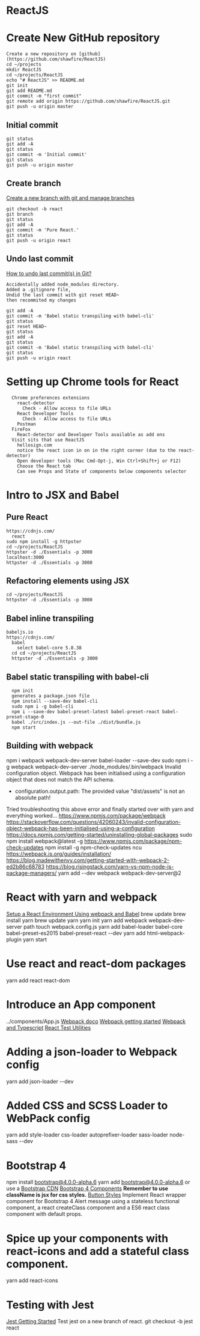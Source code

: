 # ReactJS

# Create New GitHub repository
```
Create a new repository on [github](https://github.com/shawfire/ReactJS)
cd ~/projects
mkdir ReactJS
cd ~/projects/ReactJS
echo "# ReactJS" >> README.md
git init
git add README.md
git commit -m "first commit"
git remote add origin https://github.com/shawfire/ReactJS.git
git push -u origin master
```

## Initial commit
```
git status
git add -A
git status
git commit -m 'Initial commit'
git status
git push -u origin master
```

## Create branch
[Create a new branch with git and manage branches](https://github.com/Kunena/Kunena-Forum/wiki/Create-a-new-branch-with-git-and-manage-branches)
```
git checkout -b react
git branch
git status
git add -A
git commit -m 'Pure React.'
git status
git push -u origin react
```

## Undo last commit
[How to undo last commit(s) in Git?](https://stackoverflow.com/questions/927358/how-to-undo-last-commits-in-git)
```
Accidentally added node_modules directory.
Added a .gitignore file,
Undid the last commit with git reset HEAD~
then recommited my changes

git add -A
git commit -m 'Babel static transpiling with babel-cli'
git status
git reset HEAD~
git status
git add -A
git status
git commit -m 'Babel static transpiling with babel-cli'
git status
git push -u origin react
```

# Setting up Chrome tools for React
```
  Chrome preferences extensions
    react-detector
      Check - Allow access to file URLs
    React Developer Tools
      Check - Allow access to file URLs
    Postman
  FireFox
    React-detector and Developer Tools available as add ons
  Visit sits that use ReactJS
    hellosign.com
    notice the react icon in on in the right corner (due to the react-detector)
    Open developer tools (Mac Cmd-Opt-j, Win Ctrl+Shift+j or F12)
    Choose the React tab
    Can see Props and State of components below components selector
```

# Intro to JSX and Babel
## Pure React
    https://cdnjs.com/
      react
    sudo npm install -g httpster
    cd ~/projects/ReactJS
    httpster -d ./Essentials -p 3000
    localhost:3000
    httpster -d ./Essentials -p 3000

## Refactoring elements using JSX
    cd ~/projects/ReactJS
    httpster -d ./Essentials -p 3000

## Babel inline transpiling
    babeljs.io
    https://cdnjs.com/
      babel
        select babel-core 5.8.38
      cd cd ~/projects/ReactJS
      httpster -d ./Essentials -p 3000

## Babel static transpiling with babel-cli
      npm init
      generates a package.json file
      npm install --save-dev babel-cli
      sudo npm i -g babel-cli
      npm i --save-dev babel-preset-latest babel-preset-react babel-preset-stage-0
      babel ./src/index.js --out-file ./dist/bundle.js
      npm start

## Building with webpack
  npm i webpack webpack-dev-server babel-loader --save-dev
  sudo npm i -g webpack webpack-dev-server
  ./node_modules/.bin/webpack
  Invalid configuration object. Webpack has been initialised using a configuration object that does not match the API schema.
   - configuration.output.path: The provided value "dist/assets" is not an absolute path!

  Tried troubleshooting this above error and finally started over with yarn and everything worked...
  https://www.npmjs.com/package/webpack
  https://stackoverflow.com/questions/42060243/invalid-configuration-object-webpack-has-been-initialised-using-a-configuration
  https://docs.npmjs.com/getting-started/uninstalling-global-packages
  sudo npm install webpack@latest -g
  https://www.npmjs.com/package/npm-check-updates
  npm install -g npm-check-updates
  ncu
  https://webpack.js.org/guides/installation/
  https://blog.madewithenvy.com/getting-started-with-webpack-2-ed2b86c68783
  https://blog.risingstack.com/yarn-vs-npm-node-js-package-managers/
  yarn add --dev webpack webpack-dev-server@2


# React with yarn and webpack
  [Setup a React Environment Using webpack and Babel](https://scotch.io/tutorials/setup-a-react-environment-using-webpack-and-babel)
  brew update
  brew install yarn
  brew update yarn
  yarn init
  yarn add webpack webpack-dev-server path
  touch webpack.config.js
  yarn add babel-loader babel-core babel-preset-es2015 babel-preset-react --dev
  yarn add html-webpack-plugin
  yarn start
# Use react and react-dom packages
  yarn add react react-dom
# Introduce an App component
../components/App.js
[Webpack doco](https://webpack.github.io/)
[Webpack getting started](https://webpack.js.org/guides/get-started/)
[Webpack and Typescript](https://webpack.js.org/guides/webpack-and-typescript/)
[React Test Utilities](https://facebook.github.io/react/docs/test-utils.html)
# Adding a json-loader to Webpack config
yarn add json-loader --dev
# Added CSS and SCSS Loader to WebPack config
yarn add style-loader css-loader autoprefixer-loader sass-loader node-sass --dev
# Bootstrap 4
npm install bootstrap@4.0.0-alpha.6
yarn add bootstrap@4.0.0-alpha.6
or use a [Bootstrap CDN](https://v4-alpha.getbootstrap.com/)
[Bootstrap 4 Components](https://v4-alpha.getbootstrap.com/components)
<b>Remember to use className is jsx for css styles.</b>
[Button Styles](https://atlassian.design/guidelines/product/components/buttons)
Implement React wrapper component for Bootstrap 4 Alert message using
a stateless functional component, a react createClass component and
a ES6 react class component with default props.
# Spice up your components with react-icons and add a stateful class component.
yarn add react-icons
# Testing with Jest
[Jest Getting Started](https://facebook.github.io/jest/docs/en/getting-started.html)
Test jest on a new branch of react.
git checkout -b jest react
